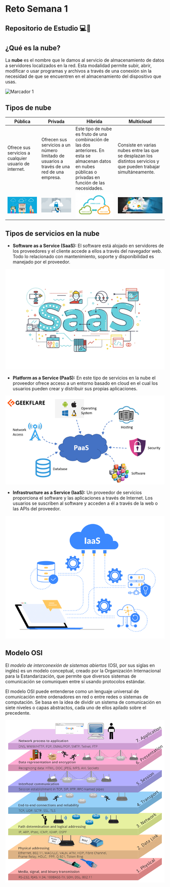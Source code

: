 # Reto Semana 1

## Repositorio de Estudio 💻🎉

## **¿Qué es la nube?**

La **nube** es el nombre que le damos al servicio de almacenamiento de datos a servidores localizados en la red. Esta modalidad permite subir, abrir, modificar o usar programas y archivos a través de una conexión sin la necesidad de que se encuentren en el almacenamiento del dispositivo que usas.

![Marcador 1](/fotos/El-futuro-empresarial-está-en-la-nube-e1560566724502-removebg-preview.png)

## **Tipos de nube**

 **Pública** | **Privada** | **Híbrida** | **Multicloud**
--------|---------|---------|------------
Ofrece sus servicios a cualquier usuario de internet.  | Ofrecen sus servicios a un número limitado de usuarios a través de una red de una empresa.  | Este tipo de nube es fruto de una combinación de las dos anteriores. En esta se almacenan datos en nubes públicas o privadas en función de las necesidades. | Consiste en varias nubes entre las que se desplazan los distintos servicios y que pueden trabajar simultáneamente.
![Marcador 3](/fotos/maxresdefault.jpg)| ![Marcador 4](/fotos/privtecloud-1920x960.jpg)| ![Marcador 5](/fotos/shutterstock_699701563-1200x800.jpg) | ![Marcador 6](/fotos/5-consejos-sobre-el-uso-de-multicloud.jpg)

## **Tipos de servicios en la nube**

- **Software as a Service (SaaS):**
El software está alojado en servidores de los proveedores y el cliente accede a ellos a través del navegador web. Todo lo relacionado con mantenimiento, soporte y disponibilidad es manejado por el proveedor.

![Marcador 7](/fotos/SaaS.webp)

- **Platform as a Service (PaaS):**
En este tipo de servicios en la nube el proveedor ofrece acceso a un entorno basado en cloud en el cual los usuarios pueden crear y distribuir sus propias aplicaciones.

![Marcador 8](/fotos/pass-geekflare.webp)

- **Infrastructure as a Service (IaaS):**
Un proveedor de servicios proporciona el software y las aplicaciones a través de Internet. Los usuarios se suscriben al software y acceden a él a través de la web o las APIs del proveedor.

![Marcador 9](/fotos/IaaS.png)

## **Modelo OSI**

El *modelo de interconexión de sistemas abiertos* (OSI, por sus siglas en inglés) es un modelo conceptual, creado por la Organización Internacional para la Estandarización, que permite que diversos sistemas de comunicación se comuniquen entre sí usando protocolos estándar.

El modelo OSI puede entenderse como un lenguaje universal de comunicación entre ordenadores en red o entre redes o sistemas de computación. Se basa en la idea de dividir un sistema de comunicación en siete niveles o capas abstractos, cada uno de ellos apilado sobre el precedente.

![Marcador 10](/fotos/capas-del-modelo-osi.png)
